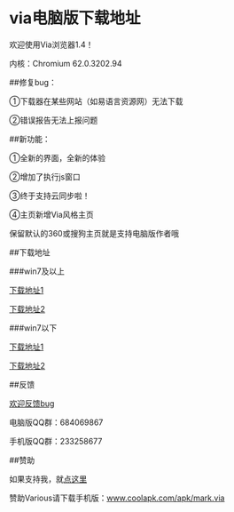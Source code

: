 # via电脑版下载地址

欢迎使用Via浏览器1.4！

内核：Chromium 62.0.3202.94

##修复bug：

①下载器在某些网站（如易语言资源网）无法下载

②错误报告无法上报问题


##新功能：

①全新的界面，全新的体验

②增加了执行js窗口

③终于支持云同步啦！

④主页新增Via风格主页

保留默认的360或搜狗主页就是支持电脑版作者哦

##下载地址

###win7及以上

[下载地址1](https://u11269684.pipipan.com/fs/11269684-238789455)

[下载地址2](https://pan.baidu.com/s/1eT7QNLo)

###win7以下

[下载地址1](https://u11269684.pipipan.com/fs/11269684-238789509)

[下载地址2](https://pan.baidu.com/s/1nwDIlkP)

##反馈

[欢迎反馈bug](https://github.com/dmlgzs/forum/issues/4)

电脑版QQ群：684069867

手机版QQ群：233258677

##赞助

如果支持我，就[点这里](https://github.com/dmlgzs/forum/blob/master/支持作者几种方法.md)

赞助Various请下载手机版：www.coolapk.com/apk/mark.via
